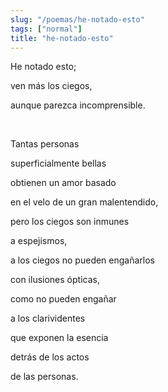 ```yaml
---
slug: "/poemas/he-notado-esto"
tags: ["normal"]
title: "he-notado-esto"
---
```

He notado esto;

ven más los ciegos,

aunque parezca incomprensible.

&nbsp;

Tantas personas

superficialmente bellas

obtienen un amor basado

en el velo de un gran malentendido,

pero los ciegos son inmunes

a espejismos,

a los ciegos no pueden engañarlos

con ilusiones ópticas,

como no pueden engañar

a los clarividentes

que exponen la esencia

detrás de los actos

de las personas.